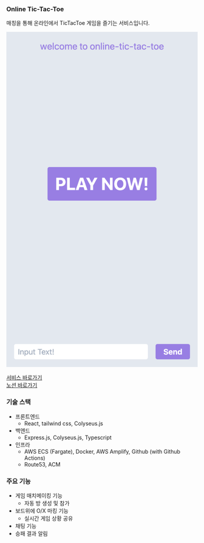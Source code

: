 ### Online Tic-Tac-Toe

매칭을 통해 온라인에서 TicTacToe 게임을 즐기는 서비스입니다.  

![](/01.png)

[서비스 바로가기](https://www.online-tic-tac-toe.com/)  
[노션 바로가기](https://www.notion.so/Online-Tic-Tac-Toe-2ebad11509434c08898bc2a43a9730d5)

### 기술 스택

- 프론트엔드
    - React, tailwind css, Colyseus.js
- 백엔드
    - Express.js, Colyseus.js, Typescript
- 인프라
    - AWS ECS (Fargate), Docker, AWS Amplify, Github (with Github Actions)
    - Route53, ACM

### 주요 기능

- 게임 매치메이킹 기능
    - 자동 방 생성 및 참가
- 보드위에 O/X 마킹 기능
    - 실시간 게임 상황 공유
- 채팅 기능
- 승패 결과 알림